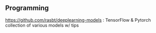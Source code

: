 

Programming
-----------

https://github.com/rasbt/deeplearning-models : TensorFlow & Pytorch collection of various models w/ tips